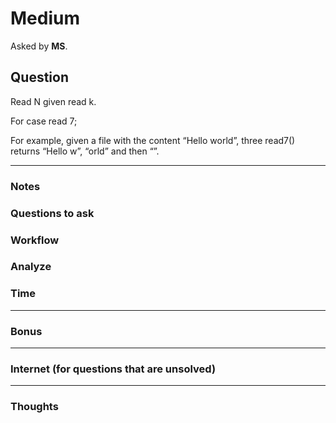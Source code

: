 # Medium

Asked by **MS**.

## Question

Read N given read k.

For case read 7;

For example, given a file with the content “Hello world”, three read7() returns “Hello w”, “orld” and then “”.

---

### Notes

### Questions to ask

### Workflow

### Analyze

### Time

---

### Bonus

---

### Internet (for questions that are unsolved)

---

### Thoughts
